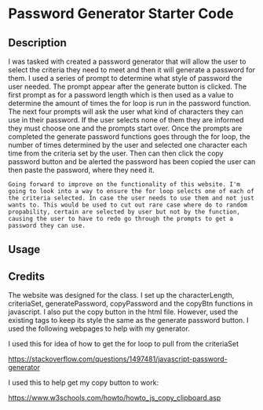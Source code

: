 # Password Generator Starter Code

## Description

I was tasked with created a password generator that will allow the user to select the criteria they need to meet and then it will generate a password for them. I used a series of prompt to determine what style of password the user needed. The prompt appear after the generate button is clicked. The first prompt as for a password length which is then used as a value to determine the amount of times the for loop is run in the password function. The next four prompts will ask the user what kind of characters they can use in their password. If the user selects none of them they are informed they must choose one and the prompts start over. Once the prompts are completed the generate password functions goes through the for loop, the number of times determined by the user and selected one character each time from the criteria set by the user. Then can then click the copy password button and be alerted the password has been copied the user can then paste the password, where they need it. 

    Going forward to improve on the functionality of this website. I'm going to look into a way to ensure the for loop selects one of each of the criteria selected. In case the user needs to use them and not just wants to. This would be used to cut out rare case where do to random propability, certain are selected by user but not by the function, causing the user to have to redo go through the prompts to get a password they can use.

## Usage


## Credits

The website was designed for the class. I set up the characterLength, criteriaSet, generatePassword, copyPassword and the copyBtn functions in javascript. I also put the copy button in the html file. However, used the existing tags to keep its style the same as the generate password button.  I used the following webpages to help with my generator.

I used this for idea of how to get the for loop to pull from the criteriaSet

https://stackoverflow.com/questions/1497481/javascript-password-generator

I used this to help get my copy button to work:

https://www.w3schools.com/howto/howto_js_copy_clipboard.asp
